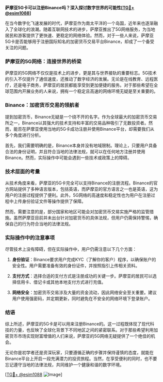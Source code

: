 **萨摩亚5G卡可以注册Binance吗？深入探讨数字世界的可能性[[TG💪+ @esim1088](https://t.me/s/esim1088)]**

在当今数字化飞速发展的时代，萨摩亚作为南太平洋的一个岛国，近年来也逐渐融入了全球化的浪潮。随着互联网技术的进步，萨摩亚推出了5G网络服务，为当地居民和游客提供了更快速、更稳定的网络体验。然而，对于一些人来说，萨摩亚5G卡是否能够用于注册国际知名的加密货币交易平台Binance，却成了一个备受关注的问题。

### 萨摩亚的5G网络：连接世界的桥梁

萨摩亚的5G网络不仅仅是技术上的进步，更是其与世界接轨的重要标志。5G技术的引入不仅提升了通信速度，还推动了数字经济的发展。无论是在线教育、远程医疗，还是电子商务，萨摩亚的居民都能享受到更加便捷的服务。对于那些希望在全球范围内开展业务的人来说，拥有一个稳定且高速的网络环境无疑是至关重要的。

### Binance：加密货币交易的领航者

提到加密货币，Binance无疑是一个绕不开的名字。作为全球最大的加密货币交易所之一，Binance以其强大的技术支持和丰富的交易品种吸引了无数投资者。然而，能否在萨摩亚使用当地的5G卡成功注册并使用Binance平台，却需要我们从多个角度进行分析。

首先，我们需要明确的是，Binance本身并没有地域限制。理论上，只要用户具备合法的身份证明，并且符合当地的法律法规，就可以在任何地方注册并使用Binance。然而，实际操作中可能会遇到一些技术或政策上的障碍。

### 技术层面的考量

从技术角度来看，萨摩亚的5G卡完全可以支持Binance的注册流程。Binance的官方网站提供了多种语言版本，包括英语，而萨摩亚的官方语言之一也是英语，这为用户的注册过程提供了便利。此外，5G网络的高速度和稳定性也为用户在注册过程中上传身份验证文件等操作提供了保障。

然而，需要注意的是，部分国家和地区可能会对加密货币交易实施严格的监管措施。虽然萨摩亚目前并未出台针对加密货币的具体法规，但用户仍需保持警惕，确保自己的行为符合当地的法律法规。

### 实际操作中的注意事项

尽管技术上没有障碍，但在实际操作中，用户仍需注意以下几个方面：

1. **身份验证**：Binance要求用户完成KYC（了解你的客户）程序，以确保账户的安全性。用户需要准备有效的身份证件，并按照指引上传相关资料。
   
2. **支付方式**：选择合适的支付方式是注册成功的关键一步。萨摩亚的居民可以选择信用卡、借记卡或其他本地支付方式进行充值。

3. **网络安全**：加密货币交易涉及大量的资金流动，因此网络安全至关重要。建议用户使用强密码，并定期更新，同时避免在不安全的网络环境下登录账户。

### 结语

综上所述，萨摩亚的5G卡是可以用来注册Binance的。这一过程既体现了现代科技的力量，也反映了全球化背景下不同地区之间的紧密联系。对于那些希望利用加密货币市场实现财富增值的人们来说，萨摩亚的5G网络无疑提供了一个绝佳的机会。

无论你是初学者还是资深玩家，只要遵循正确的步骤并保持谨慎的态度，就能在Binance平台上开启一段充满潜力的投资旅程。当然，在享受便利的同时，也不要忘记遵守当地的法律法规，共同维护一个健康和谐的数字环境。

[[TG💪+ @esim1088](https://t.me/s/esim1088) ![Image](https://i.postimg.cc/4NQfJmqS/Snipaste-2025-05-13-00-14-12.png)]